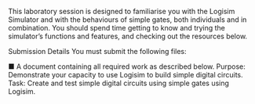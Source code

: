 This laboratory session is designed to familiarise you with the Logisim Simulator and with the behaviours of simple gates, both individuals and in combination. You should spend time getting to know and trying the simulator’s functions and features, and checking out the resources below.

Submission Details
You must submit the following files:

■ A document containing all required work as described below.
Purpose: Demonstrate your capacity to use Logisim to build simple digital circuits.
Task: Create and test simple digital circuits using simple gates using Logisim.
